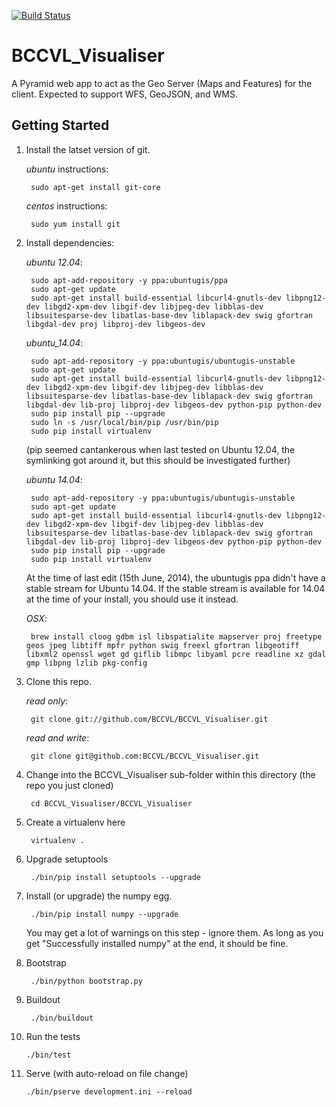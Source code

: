 [![Build Status](http://118.138.242.168/job/bccvl_visualiser/badge/icon)](http://118.138.242.168/job/bccvl_visualiser/)

BCCVL_Visualiser
================

A Pyramid web app to act as the Geo Server (Maps and Features) for the client. Expected to support WFS, GeoJSON, and WMS.

Getting Started
-------------------

1. Install the latset version of git.

    _ubuntu_ instructions:

        sudo apt-get install git-core

    _centos_ instructions:

        sudo yum install git

2. Install dependencies:

    _ubuntu 12.04_:

        sudo apt-add-repository -y ppa:ubuntugis/ppa
        sudo apt-get update
        sudo apt-get install build-essential libcurl4-gnutls-dev libpng12-dev libgd2-xpm-dev libgif-dev libjpeg-dev libblas-dev libsuitesparse-dev libatlas-base-dev liblapack-dev swig gfortran libgdal-dev proj libproj-dev libgeos-dev

    _ubuntu_14.04_:

        sudo apt-add-repository -y ppa:ubuntugis/ubuntugis-unstable
        sudo apt-get update
        sudo apt-get install build-essential libcurl4-gnutls-dev libpng12-dev libgd2-xpm-dev libgif-dev libjpeg-dev libblas-dev libsuitesparse-dev libatlas-base-dev liblapack-dev swig gfortran libgdal-dev lib-proj libproj-dev libgeos-dev python-pip python-dev
        sudo pip install pip --upgrade
        sudo ln -s /usr/local/bin/pip /usr/bin/pip
        sudo pip install virtualenv

    (pip seemed cantankerous when last tested on Ubuntu 12.04, the symlinking got around it, but this should be investigated further)

    _ubuntu 14.04_:

        sudo apt-add-repository -y ppa:ubuntugis/ubuntugis-unstable
        sudo apt-get update
        sudo apt-get install build-essential libcurl4-gnutls-dev libpng12-dev libgd2-xpm-dev libgif-dev libjpeg-dev libblas-dev libsuitesparse-dev libatlas-base-dev liblapack-dev swig gfortran libgdal-dev lib-proj libproj-dev libgeos-dev python-pip python-dev
        sudo pip install pip --upgrade
        sudo pip install virtualenv
        
    At the time of last edit (15th June, 2014), the ubuntugis ppa didn't have a stable stream for Ubuntu 14.04. If the stable stream is available for 14.04 at the time of your install, you should use it instead.

    _OSX_:

        brew install cloog gdbm isl libspatialite mapserver proj freetype geos jpeg libtiff mpfr python swig freexl gfortran libgeotiff libxml2 openssl wget gd giflib libmpc libyaml pcre readline xz gdal gmp libpng lzlib pkg-config

3. Clone this repo.

    _read only_:

        git clone git://github.com/BCCVL/BCCVL_Visualiser.git

    _read and write_:

        git clone git@github.com:BCCVL/BCCVL_Visualiser.git

4. Change into the BCCVL_Visualiser sub-folder within this directory (the repo you just cloned)

        cd BCCVL_Visualiser/BCCVL_Visualiser

5. Create a virtualenv here

        virtualenv .

6. Upgrade setuptools

        ./bin/pip install setuptools --upgrade

7. Install (or upgrade) the numpy egg.

        ./bin/pip install numpy --upgrade
    
    You may get a lot of warnings on this step - ignore them. As long as you get "Successfully installed numpy" at the end, it should be fine.

8. Bootstrap

        ./bin/python bootstrap.py

9. Buildout

        ./bin/buildout

10. Run the tests

        ./bin/test

11. Serve (with auto-reload on file change)

        ./bin/pserve development.ini --reload
